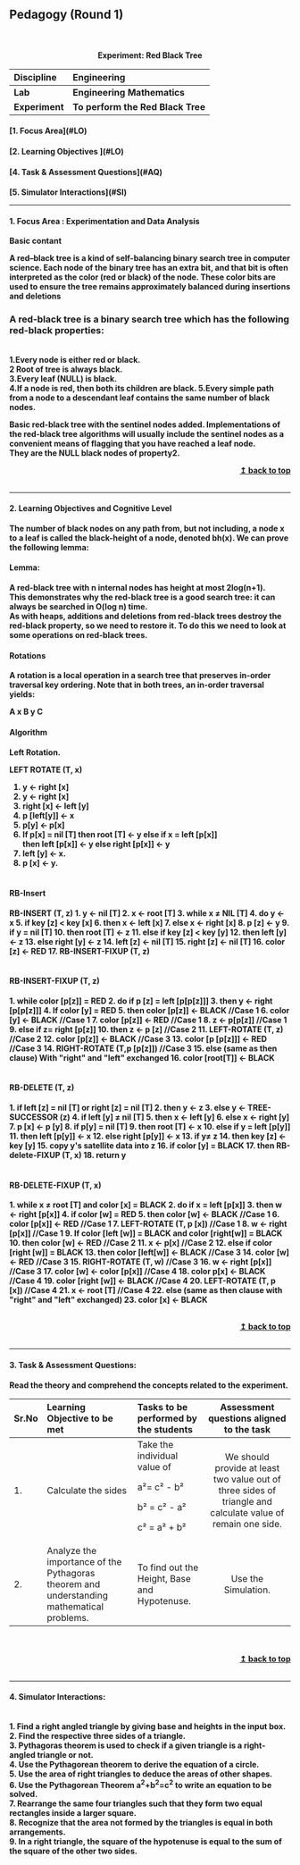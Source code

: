 ## Pedagogy (Round 1)
<p align="center">
<br>
<br>
<b> Experiment: Red Black Tree   <a name="top"></a> <br>
</p>

<b>Discipline | <b>Engineering
:--|:--|
<b> Lab | <b> Engineering Mathematics
<b> Experiment|     <b> To perform the Red Black Tree


<h4> [1. Focus Area](#LO)
<h4> [2. Learning Objectives ](#LO)
<h4> [4. Task & Assessment Questions](#AQ)
<h4> [5. Simulator Interactions](#SI)
<hr>

<a name="LO"></a>
#### 1. Focus Area : Experimentation and Data Analysis
Basic contant
<p>A red–black tree is a kind of self-balancing binary search tree in computer science. Each node of the binary tree has an extra bit, and that bit is often interpreted as the color (red or black) of the node. These color bits are used to ensure the tree remains approximately balanced during insertions and deletions</p>
<h3><b>A red-black tree is a binary search tree which has the following red-black properties:</b></h3></br>
1.Every node is either red or black.</br>
2 Root of tree is always black.</br>
3.Every leaf (NULL) is black.</br>
4.If a node is red, then both its children are black.
5.Every simple path from a node to a descendant leaf contains the same number of black nodes.</br>
<p>	Basic red-black tree with the sentinel nodes added. Implementations of the red-black tree algorithms will usually include the sentinel nodes as a convenient means of flagging that you have reached a leaf node.</br>
They are the NULL black nodes of property2.

<br/>
<div align="right">
    <b><a href="#top">↥ back to top</a></b>
</div>
<br/>
<hr>

<a name="LO"></a>
#### 2. Learning Objectives and Cognitive Level
The number of black nodes on any path from, but not including, a node x to a leaf is called the black-height of a node, denoted bh(x). We can prove the following lemma:<br>
<h4><b>Lemma:</b></h4>
A red-black tree with n internal nodes has height at most 2log(n+1).</br>
This demonstrates why the red-black tree is a good search tree: it can always be searched in O(log n) time.</br>
As with heaps, additions and deletions from red-black trees destroy the red-black property, so we need to restore it. To do this we need to look at some operations on red-black trees.
<h4><b>Rotations</b></h4>
A rotation is a local operation in a search tree that preserves in-order traversal key ordering.
Note that in both trees, an in-order traversal yields:

A x B y C
<h4><b>Algorithm</b></h4>
<h4><b>Left Rotation.

LEFT ROTATE (T, x)
 1. y ← right [x]
 1. y ← right [x]
 2. right [x] ← left [y]
 3. p [left[y]] ← x
 4. p[y] ← p[x]
 5. If p[x] = nil [T]
   then root [T] ← y
    else if x = left [p[x]] 									
      then left [p[x]] ← y
    else right [p[x]] ← y
 6. left [y] ← x.
 7. p [x] ← y.</br></br>
 <h4><b> RB-Insert </b></h4>
 RB-INSERT (T, z)
 1. y ← nil [T]
 2. x ← root [T]
 3. while x ≠ NIL [T]
 4. do y ← x
 5. if key [z] < key [x]
 6. then x  ← left [x]
 7. else x ←  right [x]
 8. p [z] ← y
 9. if y = nil [T]
 10. then root [T] ← z
 11. else if key [z] < key [y]
 12. then left [y] ← z
 13. else right [y] ← z
 14. left [z] ← nil [T]
 15. right [z] ← nil [T]
 16. color [z] ← RED
 17. RB-INSERT-FIXUP (T, z)</br></br>
  <h4><b> RB-INSERT-FIXUP (T, z) </b></h4>
  1. while color [p[z]] = RED
 2. do if p [z] = left [p[p[z]]]
 3. then y ← right [p[p[z]]]
 4. If color [y] = RED
 5. then color [p[z]] ← BLACK    //Case 1
 6. color [y] ← BLACK            //Case 1
 7. color [p[z]] ← RED           //Case 1
 8. z  ← p[p[z]]                 //Case 1
 9. else if z= right [p[z]]
 10. then z ← p [z]              //Case 2
 11. LEFT-ROTATE (T, z)          //Case 2
 12. color [p[z]] ← BLACK        //Case 3
 13. color [p [p[z]]] ← RED      //Case 3
 14. RIGHT-ROTATE  (T,p [p[z]])  //Case 3
 15. else (same as then clause)
      With "right" and "left" exchanged
 16. color [root[T]] ← BLACK</br></br>
 <h4><b>RB-DELETE (T, z) </b></h4>
 1. if left [z] = nil [T] or right [z] = nil [T]
 2. then y ← z
 3. else y ← TREE-SUCCESSOR (z)
 4. if left [y] ≠ nil [T]
 5. then x ← left [y]
 6. else x ← right [y]
 7. p [x] ←  p [y]
 8. if p[y] = nil [T]
 9. then root [T]  ← x
 10. else if y = left [p[y]]
 11. then left [p[y]] ← x
 12. else right [p[y]] ← x
 13. if y≠ z
 14. then key [z] ← key [y]
 15. copy y's satellite data into z
 16. if color [y] = BLACK
 17. then RB-delete-FIXUP (T, x)
 18. return y</br></br>
  <h4><b>RB-DELETE-FIXUP (T, x) </b></h4>
  1. while x ≠ root [T] and color [x] = BLACK
 2. do if x = left [p[x]]
 3. then w ← right [p[x]]
 4. if color [w] = RED
 5. then color [w] ← BLACK        //Case 1
 6. color [p[x]] ← RED            //Case 1
 7. LEFT-ROTATE (T, p [x])        //Case 1
 8. w ← right [p[x]]              //Case 1
 9. If color [left [w]] = BLACK and color [right[w]] = BLACK
 10. then color [w] ← RED         //Case 2
 11. x ← p[x]                     //Case 2
 12. else if color [right [w]] = BLACK
 13. then color [left[w]] ← BLACK //Case 3
 14. color [w] ← RED              //Case 3
 15. RIGHT-ROTATE (T, w)          //Case 3
 16. w ← right [p[x]]             //Case 3
 17. color [w] ← color [p[x]]     //Case 4
 18. color p[x] ← BLACK           //Case 4
 19. color [right [w]] ← BLACK    //Case 4
 20. LEFT-ROTATE (T, p [x])       //Case 4
 21. x ← root [T]                 //Case 4
 22. else (same as then clause with "right" and "left" exchanged)
 23. color [x] ← BLACK
</p>


<br/>
<div align="right">
    <b><a href="#top">↥ back to top</a></b>
</div>
<br/>
<hr>

<a name="IS"></a>

#### 3. Task & Assessment Questions:

Read the theory and comprehend the concepts related to the experiment. 
<br>

Sr.No | Learning Objective to be met | Tasks to be performed by the students | Assessment questions aligned to the task
:--|:--|:--|:--:
1.| Calculate the sides | Take the individual value of <p>a²= c² - b²</p> b² = c² - a² <p>c² = a² + b²</p> | We should provide at least two value out of three sides of triangle and calculate value of remain one side.
2.| Analyze the importance of the Pythagoras theorem and understanding mathematical problems. | To find out the Height, Base and Hypotenuse. | Use the Simulation.

<br>

<br/>
<div align="right">
    <b><a href="#top">↥ back to top</a></b>
</div>
<br/>
<hr>

<a name="SI"></a>

#### 4. Simulator Interactions:

<br>1. Find a right angled triangle by giving base and heights in the input box.
<br>2. Find the respective three sides of a triangle.
<br>3. Pythagoras theorem is used to check if a given triangle is a right-angled triangle or not.
<br>4. Use the Pythagorean theorem to derive the equation of a circle.
<br>5. Use the area of right triangles to deduce the areas of other shapes.
<br>6. Use the Pythagorean Theorem a<sup>2</sup>+b<sup>2</sup>=c<sup>2</sup> to write an equation to be solved.
<br>7. Rearrange the same four triangles such that they form two equal rectangles inside a larger square. 
<br>8. Recognize that the area not formed by the triangles is equal in both arrangements.
<br>9. In a right triangle, the square of the hypotenuse is equal to the sum of the square of the other two sides.
